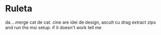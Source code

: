 # Ruleta
da....merge cat de cat. cine are idei de design, ascult cu drag
extract zips and run the msi setup. if it doesn't work tell me

